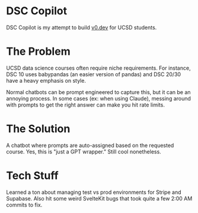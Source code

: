 # DSC Copilot

DSC Copilot is my attempt to build [v0.dev](http://v0.dev) for UCSD students.

# The Problem

UCSD data science courses often require niche requirements. For instance, DSC 10 uses babypandas (an easier version of pandas) and DSC 20/30 have a heavy emphasis on style.

Normal chatbots can be prompt engineered to capture this, but it can be an annoying process. In some cases (ex: when using Claude), messing around with prompts to get the right answer can make you hit rate limits.

# The Solution

A chatbot where prompts are auto-assigned based on the requested course. Yes, this is "just a GPT wrapper." Still cool nonetheless.

# Tech Stuff

Learned a ton about managing test vs prod environments for Stripe and Supabase. Also hit some weird SvelteKit bugs that took quite a few 2:00 AM commits to fix.
